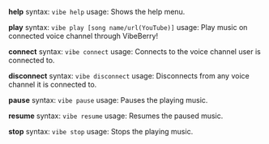 **help**
syntax: `vibe help`
usage: Shows the help menu.

**play**
syntax: `vibe play [song name/url(YouTube)]`
usage: Play music on connected voice channel through VibeBerry!

**connect**
syntax: `vibe connect`
usage: Connects to the voice channel user is connected to.

**disconnect**
syntax: `vibe disconnect`
usage: Disconnects from any voice channel it is connected to.

**pause**
syntax: `vibe pause`
usage: Pauses the playing music.

**resume**
syntax: `vibe resume`
usage: Resumes the paused music.

**stop**
syntax: `vibe stop`
usage: Stops the playing music.